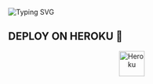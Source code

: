 ![Typing SVG](https://readme-typing-svg.herokuapp.com/?lines=Salam+Mən+Ədalət!)
</p></p>




## DEPLOY ON HEROKU 🚀

<p align="center"><a href="https://heroku.com/deploy?template=https://github.com/BrendUlvi/UlviTag"><img align="center" alt="Heroku" width="52px" src="https://www.nicepng.com/png/full/223-2233246_heroku-logo-salesforce-heroku.png"></p>
